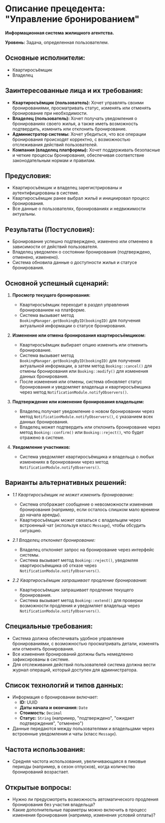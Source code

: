 # Описание прецедента: "Управление бронированием"

**Информационная система жилищного агентства.**

**Уровень:** Задача, определенная пользователем.

## Основные исполнители:
- Квартиросъёмщик
- Владелец

## Заинтересованные лица и их требования:
- **Квартиросъёмщик (пользователь):** Хочет управлять своими бронированиями, просматривать статус, изменять или отменять бронирование при необходимости.
- **Владелец (пользователь):** Хочет получать уведомления о бронированиях своего жилья, а также иметь возможность подтвердить, изменить или отклонить бронирование.
- **Администратор системы:** Хочет убедиться, что все операции бронирования происходят корректно, с возможностью отслеживания действий пользователей.
- **Компания (владелец платформы):** Хочет поддерживать безопасные и четкие процессы бронирования, обеспечивая соответствие законодательным нормам и правилам.

## Предусловия:
- Квартиросъёмщик и владелец зарегистрированы и аутентифицированы в системе.
- Квартиросъёмщик ранее выбрал жильё и инициировал процесс бронирования.
- Все данные о пользователях, бронированиях и недвижимости актуальны.

## Результаты (Постусловия):
- Бронирование успешно подтверждено, изменено или отменено в зависимости от действий пользователя.
- Владелец уведомлен о состоянии бронирования (подтверждено, отменено, изменено).
- Система обновила данные о доступности жилья и статусе бронирования.

## Основной успешный сценарий:
1. **Просмотр текущего бронирования:**
   - Квартиросъёмщик переходит в раздел управления бронированием на платформе.
   - Система вызывает метод `BookingManager.getBookingByID(bookingID)` для получения актуальной информации о статусе бронирования.

2. **Изменение или отмена бронирования квартиросъёмщиком:**
   - Квартиросъёмщик выбирает опцию изменить или отменить бронирование.
   - Система вызывает метод `BookingManager.getBookingByID(bookingID)` для получения актуальной информации, а затем метод `Booking::cancel()` для отмены бронирования или `Booking::modify()` для изменения данных бронирования.
   - После изменения или отмены, система обновляет статус бронирования и уведомляет владельца и квартиросъёмщика через метод `NotificationModule.notifyObservers()`.

3. **Подтверждение или изменение бронирования владельцем:**
   - Владелец получает уведомление о новом бронировании через метод `NotificationModule.notifyObservers()`, с указанием всех данных бронирования.
   - Владелец может подтвердить или отклонить бронирование через метод `Booking::confirm()` или `Booking::reject()`, что будет отражено в системе.

4. **Уведомление участников:**
   - Система уведомляет квартиросъёмщика и владельца о любых изменениях в бронировании через метод `NotificationModule.notifyObservers()`.

## Варианты альтернативных решений:
- *1.1 Квартиросъёмщик не может изменить бронирование:*
  - Система отображает сообщение о невозможности изменения бронирования (например, если осталось слишком мало времени до начала аренды).
  - Квартиросъёмщик может связаться с владельцем через встроенный чат (используя класс `Message`), чтобы обсудить ситуацию.

- *2.1 Владелец отклоняет бронирование:*
  - Владелец отклоняет запрос на бронирование через интерфейс системы.
  - Система вызывает метод `Booking::reject()`, уведомляя квартиросъёмщика об отказе через `NotificationModule.notifyObservers()`.

- *2.2 Квартиросъёмщик запрашивает продление бронирования:*
  - Квартиросъёмщик запрашивает продление текущего бронирования.
  - Система вызывает метод `Booking::extend()` для проверки возможности продления и уведомляет владельца через `NotificationModule.notifyObservers()`.

## Специальные требования:
- Система должна обеспечивать удобное управление бронированиями, с возможностью просматривать детали, изменять или отменять бронирования.
- Все изменения бронирований должны быть немедленно зафиксированы в системе.
- Для отслеживания действий пользователей система должна вести журнал операций, который доступен для администратора.

## Список технологий и типов данных:
- Информация о бронировании включает:
  - **ID:** UUID
  - **Даты начала и окончания:** `Date`
  - **Стоимость:** `Decimal`
  - **Статус:** `String` (например, "подтверждено", "ожидает подтверждения", "отменено")
- Данные передаются между пользователями и владельцами через встроенные уведомления и чаты (класс `Message`).

## Частота использования:
- Средняя частота использования, увеличивающаяся в пиковые периоды (например, в сезон отпусков), когда количество бронирований возрастает.

## Открытые вопросы:
- Нужно ли предусмотреть возможность автоматического продления бронирования без участия владельца?
- Какие дополнительные параметры можно включить в процесс изменения бронирования (например, изменения условий оплаты)?
